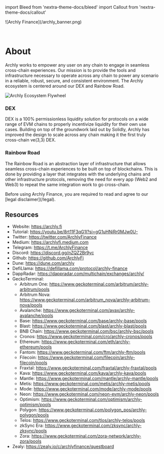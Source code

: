 import Bleed from 'nextra-theme-docs/bleed'
import Callout from 'nextra-theme-docs/callout'

<Bleed>
  ![Archly Finance](/archly_banner.png)
</Bleed>

&nbsp;

# About

Archly works to empower any user on any chain to engage in seamless cross-chain experiences. Our mission is to provide the tools and infrastructure necessary to operate across any chain to power any scenario in a reliable, robust, secure, and consistent environment. The Archly ecosystem is centered around our DEX and Rainbow Road. 

![Archly Ecosystem Flywheel](/archly-ecosystem-flywheel.jpg)

### DEX

DEX is a 100% permissionless liquidity solution for protocols on a wide range of EVM chains to properly incentivize liquidity for their own use cases. Building on top of the groundwork laid out by Solidly, Archly has improved the design to scale across any chain making it the first truly cross-chain ve(3,3) DEX. 

### Rainbow Road

The Rainbow Road is an abstraction layer of infrastructure that allows seamless cross-chain experiences to be built on top of blockchains. This is done by providing a layer that integrates with the underlying chains and other infrastructure protocols, removing the need for every app (Web2 and Web3) to repeat the same integration work to go cross-chain.


<Callout emoji="⚠️">
  Before using Archly Finance, you are required to read and agree to our
  [legal disclaimer](/legal).
</Callout>

## Resources

* Website: https://archly.fi
* Tutorial: https://youtu.be/8rt11F3qG1I?si=gG1uHNiRr0MJw0U-
* Twitter: https://twitter.com/ArchlyFinance
* Medium: https://archlyfi.medium.com
* Telegram: https://t.me/ArchlyFinance
* Discord: https://discord.gg/nZQZ2Br9yc
* Github: https://github.com/ArchlyFi
* Dune: https://dune.com/archly
* DefiLlama: https://defillama.com/protocol/archly-finance
* DappRadar: https://dappradar.com/multichain/exchanges/archly/
* GeckoTerminal: 
    * Arbitrum One: https://www.geckoterminal.com/arbitrum/archly-arbitrum/pools
    * Arbitrum Nova: https://www.geckoterminal.com/arbitrum_nova/archly-arbitrum-nova/pools
    * Avalanche: https://www.geckoterminal.com/avax/archly-avalanche/pools
    * Base: https://www.geckoterminal.com/base/archly-base/pools
    * Blast: https://www.geckoterminal.com/blast/archly-blast/pools
    * BNB Chain: https://www.geckoterminal.com/bsc/archly-bsc/pools
    * Cronos: https://www.geckoterminal.com/cro/archly-cronos/pools
    * Ethereum: https://www.geckoterminal.com/eth/archly-ethereum/pools
    * Fantom: https://www.geckoterminal.com/ftm/archly-ftm/pools
    * Filecoin: https://www.geckoterminal.com/filecoin/archly-filecoin/pools
    * Fraxtal: https://www.geckoterminal.com/fraxtal/archly-fraxtal/pools
    * Kava: https://www.geckoterminal.com/kava/archly-kava/pools
    * Mantle: https://www.geckoterminal.com/mantle/archly-mantle/pools
    * Metis: https://www.geckoterminal.com/metis/archly-metis/pools
    * Mode: https://www.geckoterminal.com/mode/archly-mode/pools
    * Neon: https://www.geckoterminal.com/neon-evm/archly-neon/pools
    * Optimism: https://www.geckoterminal.com/optimism/archly-optimism/pools
    * Polygon: https://www.geckoterminal.com/polygon_pos/archly-polygon/pools
    * Telos: https://www.geckoterminal.com/tlos/archly-telos/pools
    * zkSync Era: https://www.geckoterminal.com/zksync/archly-zksync/pools
    * Zora: https://www.geckoterminal.com/zora-network/archly-zora/pools
* Zealy: https://zealy.io/c/archlyfinance/questboard
